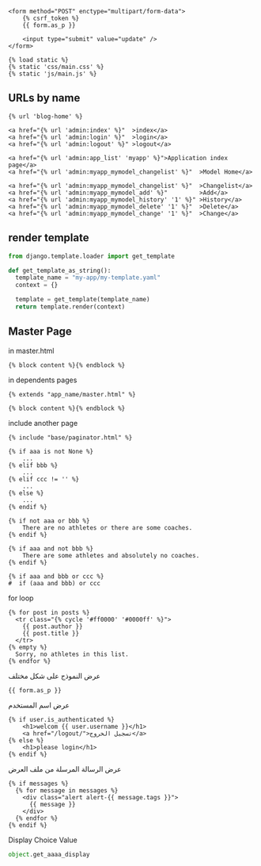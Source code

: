```django
<form method="POST" enctype="multipart/form-data">
    {% csrf_token %}
    {{ form.as_p }}
    
    <input type="submit" value="update" />
</form>
```


```django
{% load static %}
{% static 'css/main.css' %}
{% static 'js/main.js' %}
```

## URLs by name
```django
{% url 'blog-home' %}

<a href="{% url 'admin:index' %}"  >index</a>
<a href="{% url 'admin:login' %}"  >login</a>
<a href="{% url 'admin:logout' %}" >logout</a>

<a href="{% url 'admin:app_list' 'myapp' %}">Application index page</a>
<a href="{% url 'admin:myapp_mymodel_changelist' %}"  >Model Home</a>

<a href="{% url 'admin:myapp_mymodel_changelist' %}"  >Changelist</a>
<a href="{% url 'admin:myapp_mymodel_add' %}"         >Add</a>
<a href="{% url 'admin:myapp_mymodel_history' '1' %}" >History</a>
<a href="{% url 'admin:myapp_mymodel_delete' '1' %}"  >Delete</a>
<a href="{% url 'admin:myapp_mymodel_change' '1' %}"  >Change</a>
```


## render template
```py
from django.template.loader import get_template

def get_template_as_string():
  template_name = "my-app/my-template.yaml"
  context = {}

  template = get_template(template_name)
  return template.render(context)
```


## Master Page
in master.html
```django
{% block content %}{% endblock %}
```


in dependents pages
```django
{% extends "app_name/master.html" %}

{% block content %}{% endblock %}
```


include another page
```django
{% include "base/paginator.html" %}
```


```django
{% if aaa is not None %}
    ...
{% elif bbb %}
    ...
{% elif ccc != '' %}
    ...
{% else %}
    ...
{% endif %}
```


```django
{% if not aaa or bbb %}
    There are no athletes or there are some coaches.
{% endif %}

{% if aaa and not bbb %}
    There are some athletes and absolutely no coaches.
{% endif %}
```


```django
{% if aaa and bbb or ccc %}
#  if (aaa and bbb) or ccc
```



for loop
```django
{% for post in posts %}
  <tr class="{% cycle '#ff0000' '#0000ff' %}">
    {{ post.author }}
    {{ post.title }}
  </tr>
{% empty %}
  Sorry, no athletes in this list.
{% endfor %}
```


عرض النموذج على شكل مختلف
```django
{{ form.as_p }}
```


عرض اسم المستخدم
```django
{% if user.is_authenticated %}
	<h1>welcom {{ user.username }}</h1>
	<a href="/logout/">تسجيل الخروج</a>
{% else %}
	<h1>please login</h1>
{% endif %}
```



عرض الرسالة المرسلة من ملف العرض
```django
{% if messages %}
  {% for message in messages %}
    <div class="alert alert-{{ message.tags }}">
      {{ message }}
    </div>
  {% endfor %}
{% endif %}
```


Display Choice Value
```python
object.get_aaaa_display
```

